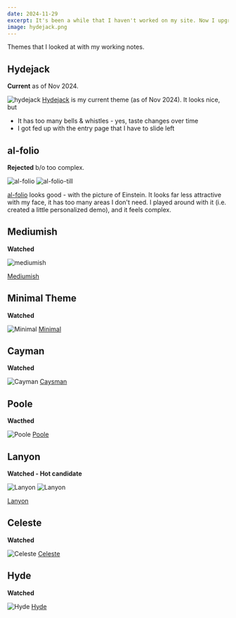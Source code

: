 ```yaml
---
date: 2024-11-29
excerpt: It's been a while that I haven't worked on my site. Now I upgraded to the up-to-date technical tools - and as usual the theme is being reworked again... 
image: hydejack.png
---
```


Themes that I looked at with my working notes.

## Hydejack

**Current** as of Nov 2024.

![hydejack](hydejack.jpg)
[Hydejack](https://hydejack.com) is my current theme (as of Nov 2024). It looks nice, but

* It has too many bells & whistles - yes, taste changes over time
* I got fed up with the entry page that I have to slide left

## al-folio
**Rejected** b/o too complex.

![al-folio](al-folio-preview.png)
![al-folio-till](al-folio-till.png)

[al-folio](https://github.com/alshedivat/al-folio) looks good - with the picture of Einstein. It looks far less attractive with my face, it has too many areas I don't need. I played around with it (i.e. created a little personalized demo), and it feels complex.

## Mediumish
**Watched**

![mediumish](mediumish.png)

[Mediumish](https://github.com/wowthemesnet/mediumish-theme-jekyll?tab=readme-ov-file)

## Minimal Theme
**Watched**

![Minimal](minimal.png)
[Minimal](https://pages-themes.github.io/minimal/)

## Cayman
**Watched**

![Cayman](cayman.png)
[Caysman](https://github.com/pages-themes/cayman)

## Poole
**Wacthed**

![Poole](poole.png)
[Poole](https://github.com/poole/poole)

## Lanyon
**Watched - Hot candidate**

![Lanyon](lanyon0.png)
![Lanyon](lanyon1.png)

[Lanyon](https://github.com/poole/lanyon)

## Celeste
**Watched**

![Celeste](celeste.png)
[Celeste](https://github.com/nicoelayda/celeste)

## Hyde
**Watched**

![Hyde](hyde.png)
[Hyde](https://github.com/poole/hyde)
